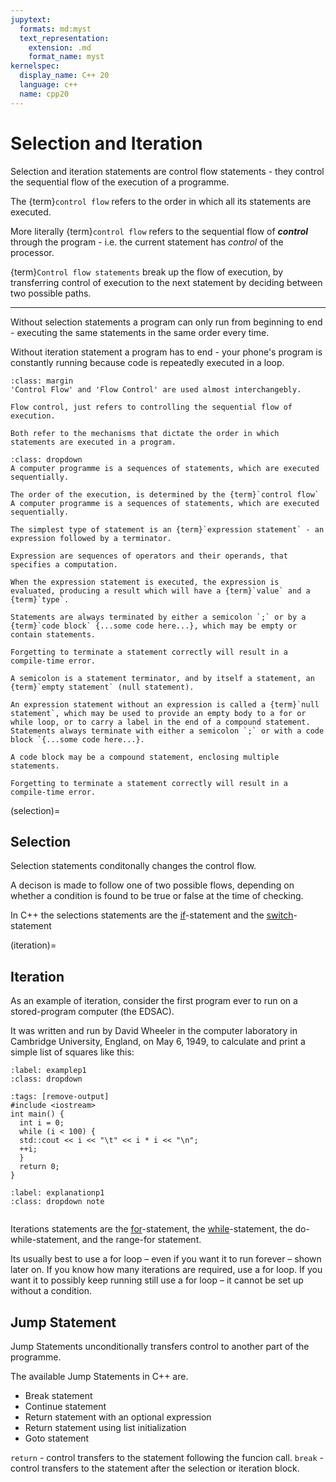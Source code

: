 ```yaml
---
jupytext:
  formats: md:myst
  text_representation:
    extension: .md
    format_name: myst
kernelspec:
  display_name: C++ 20
  language: c++
  name: cpp20
---
```


# Selection and Iteration

Selection and iteration statements are control flow statements - they control the sequential flow of the execution of a programme. 

The {term}`control flow` refers to the order in which all its statements are executed. 

More literally {term}`control flow` refers to the sequential flow of ***control*** through the program - i.e. the current statement has *control* of the processor. 

{term}`Control flow statements` break up the flow of execution, by transferring control of execution to the next statement by deciding between two possible paths. 
***
Without selection statements a program can only run from beginning to end - executing the same statements in the same order every time.

Without iteration statement a program has to end - your phone's program is constantly running because code is repeatedly executed in a loop.
```{note}
:class: margin
'Control Flow' and 'Flow Control' are used almost interchangebly.

Flow control, just refers to controlling the sequential flow of execution.

Both refer to the mechanisms that dictate the order in which statements are executed in a program. 
```
````{admonition} Statements and Expressions
:class: dropdown
A computer programme is a sequences of statements, which are executed sequentially.

The order of the execution, is determined by the {term}`control flow`
A computer programme is a sequences of statements, which are executed sequentially.

The simplest type of statement is an {term}`expression statement` - an expression followed by a terminator.

Expression are sequences of operators and their operands, that specifies a computation.

When the expression statement is executed, the expression is evaluated, producing a result which will have a {term}`value` and a {term}`type`.

Statements are always terminated by either a semicolon `;` or by a {term}`code block` {...some code here...}, which may be empty or contain statements.

Forgetting to terminate a statement correctly will result in a compile-time error. 

A semicolon is a statement terminator, and by itself a statement, an {term}`empty statement` (null statement). 

An expression statement without an expression is called a {term}`null statement`, which may be used to provide an empty body to a for or while loop, or to carry a label in the end of a compound statement.
Statements always terminate with either a semicolon `;` or with a code block `{...some code here...}.

A code block may be a compound statement, enclosing multiple statements.

Forgetting to terminate a statement correctly will result in a compile-time error. 
````
(selection)=
## Selection

Selection statements conditonally changes the control flow.

A decison is made to follow one of two possible flows, depending on whether a condition is found to be true or false at the time of checking.

In C++ the selections statements are the [if](if)-statement and the [switch](switch)-statement


(iteration)=
## Iteration

As an example of iteration, consider the first program ever to run on a stored-program computer (the EDSAC). 

It was written and run by David Wheeler in the computer laboratory in Cambridge University, England, on May 6, 1949, to calculate and print a simple list of squares like this:

`````{example-start}
:label: examplep1
:class: dropdown
`````
````{code-cell} c++
:tags: [remove-output]
#include <iostream>
int main() {
  int i = 0;
  while (i < 100) {
  std::cout << i << "\t" << i * i << "\n";
  ++i;
  }
  return 0;
}
````
````{explanation} examplep1
:label: explanationp1
:class: dropdown note
````
`````{example-end}
`````

Iterations statements are the [for](for)-statement, the [while](while)-statement, the do-while-statement, and the range-for statement.

Its usually best to use a for loop – even if you want it to run forever – shown later on. If you know how many iterations are required, use a for loop. If you want it to possibly keep running still use a for loop – it cannot be set up without a condition.

## Jump Statement

Jump Statements unconditionally transfers control to another part of the programme.

The available Jump Statements in C++ are.

- Break statement
- Continue statement
- Return statement with an optional expression
- Return statement using list initialization
- Goto statement

`return` - control transfers to the statement following the funcion call.
`break` - control transfers to the statement after the selection or iteration block.

